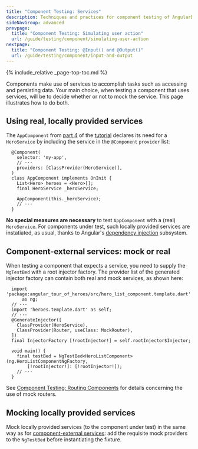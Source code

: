 ```yaml
---
title: "Component Testing: Services"
description: Techniques and practices for component testing of AngularDart apps.
sideNavGroup: advanced
prevpage:
  title: "Component Testing: Simulating user action"
  url: /guide/testing/component/simulating-user-action
nextpage:
  title: "Component Testing: @Input() and @Output()"
  url: /guide/testing/component/input-and-output
---
```

<?code-excerpt path-base="examples/ng/doc"?>

{% include_relative _page-top-toc.md %}

Components make use of services to accomplish tasks such as accessing and
persisting data. Your main choice, when testing a component that uses
services, will be to decide whether or not to mock the service. This page
illustrates how to do both.

## Using real, locally provided services

The `AppComponent` from [part 4][] of the [tutorial][] declares its need for a
`HeroService` by including the service in the `@Component` `provider` list:

<?code-excerpt "toh-4/lib/app_component_2.dart (locally provided service)" title?>
```
  @Component(
    selector: 'my-app',
    // ···
    providers: [ClassProvider(HeroService)],
  )
  class AppComponent implements OnInit {
    List<Hero> heroes = <Hero>[];
    final HeroService _heroService;

    AppComponent(this._heroService);
    // ···
  }
```

**No special measures are necessary** to test `AppComponent` with a
(real) `HeroService`. For components under test, such locally provided
services are instatiated, as usual, thanks to Angular's
[dependency injection][] subsystem.

## Component-external services: mock or real

When testing a component that expects a service, you need to supply the
`NgTestBed` with a root injector factory. The provider list of the generated
injector factory can contain both real and mock services, as shown here:

<?code-excerpt "toh-5/test/heroes.dart (rootInjector)" title remove="Probe" replace="/injector.factory/rootInjector/g; /rootInjector(?!\$)/[!$&!]/g"?>
```
  import 'package:angular_tour_of_heroes/src/hero_list_component.template.dart'
      as ng;
  // ···
  import 'heroes.template.dart' as self;
  // ···
  @GenerateInjector([
    ClassProvider(HeroService),
    ClassProvider(Router, useClass: MockRouter),
  ])
  final InjectorFactory [!rootInjector!] = self.rootInjector$Injector;

  void main() {
    final testBed = NgTestBed<HeroListComponent>(ng.HeroListComponentNgFactory,
        [!rootInjector!]: [!rootInjector!]);
    // ···
  }
```

See [Component Testing: Routing Components][] for details concerning the use of
mock routers.

## Mocking locally provided services

Mock locally provided services (to the component under test) in the same way as
for [component-external services]: add the requisite mock providers to the
`NgTestBed` before instantiating the fixture.

[component-external services]: #component-external-services-mock-or-real
[dependency injection]: /guide/dependency-injection#angular-dependency-injection
[part 4]: /tutorial/toh-pt4
[Component Testing: Routing Components]: ./routing-components
[tutorial]: /tutorial
